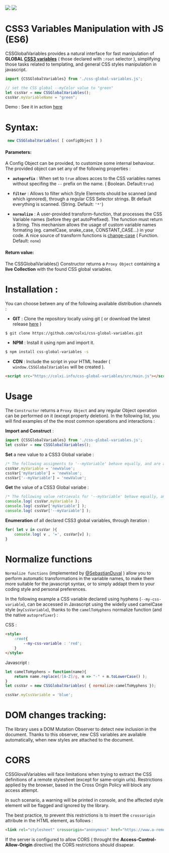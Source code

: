 ![](https://img.shields.io/badge/Javascript-ES6-orange.svg)
![](https://img.shields.io/badge/markup-CSS3-blue.svg)

# CSS3 Variables Manipulation with JS (ES6)

CSSGlobalVariables provides a natural interface for fast manipulation of **GLOBAL  [CSS3 variables](https://www.w3.org/TR/css-variables-1/)** ( those declared with `:root` selector ), simplifying those tasks related to templating, and general CSS styles manipulation in javascript.

```javascript
import {CSSGlobalVariables} from './css-global-variables.js';

// set the CSS global --myColor value to "green"
let cssVar = new CSSGlobalVariables();
cssVar.myVariableName = "green";
```
Demo : See it in action [here](https://colxi.github.io/css-global-variables/examples/demo-simple.html)

# Syntax:

```javascript
 new CSSGlobalVariables( [ configObject ] )
```

#### Parameters:
A Config Object can be provided, to customize some internal behaviour. The provided object can set any of the following properties :

* **`autoprefix`** :
When set to `true` allows acces to the CSS variables names without specifing the `--` prefix on the name. ( Boolean.  Default:`true`)

* **`filter`** :
Allows to filter which Style Elements should be scanned (and  which ignnored), through a regular CSS Selector strings. Bt default everything is scanned. (String. Default: `'*'`)

* **`normalize`** :
A user-provided transform-function, that processes the CSS Variable names (before they get autoPrefixed). The function must return a String. This mechanism allows the usage of custom variable names formating (eg. camelCase, snake_case, CONSTANT_CASE...) in your code. A nice source of transform functions is [change-case](https://www.npmjs.com/package/change-case) ( Function. Default: `none`)



#### Return value:
The CSSGlobalVariables() Constructor returns a `Proxy Object` containing a **live Collection** with the found CSS global variables.


# Installation :
You can choose betwen any of the following available distribution channels :

- **GIT** : Clone the repository locally using git ( or download the latest release [here](https://github.com/colxi/css-global-variables/releases/latest) )
 ```bash
 $ git clone https://github.com/colxi/css-global-variables.git
```

- **NPM** : Install it using npm and import it. 
 ```bash
$ npm install css-global-variables -s
```

- **CDN** : Include the script in your HTML header ( `window.CSSGlobalVariables` will be created ). 
 ```html
<script src="https://colxi.info/css-global-variables/src/main.js"></script>
```

# Usage
The `Constructor` returns a `Proxy Object` and  any regular Object operation can be performed on it (except property deletion). In the following list, you will find examples of the the most common operations and interactions  : 

**Import and Construct** :
```javascript
import {CSSGlobalVariables} from './css-global-variables.js';
let cssVar = new CSSGlobalVariables();
```

**Set** a new value to a CSS3 Global variabe :
```javascript
/* The following assigments to '--myVariable' behave equally, and are all valid */
cssVar.myVariable = 'newValue';
cssVar['myVariable'] = 'newValue';
cssVar['--myVariable'] = 'newValue';
```

**Get** the value of a CSS3 Global variabe :
```javascript
/* The following value retrievals for '--myVariable' behave equally, and are all valid */
console.log( cssVar.myVariable );
console.log( cssVar['myVariable'] );
console.log( cssVar['--myVariable'] );
```


**Enumeration** of all declared CSS3 global variables, through iteration :
```javascript
for( let v in cssVar ){
    console.log( v , '=', cssVar[v] );
}
```

# Normalize functions
`Normalize functions` (implemented by [@SebastianDuval](https://github.com/SebastianDuval) ) allow you to perform automatic transformations in the variable names, to make them more suitable for the javascript syntax, or to simply addapt them to your coding style and personal preferences.

In the following example a CSS variable declared using hyphens (`--my-css-variable`), can be accessed in Javascript using the widelly used camelCase style (`myCssVariable`), thanks to the `camelToHyphens` normalize function (and the native `autoprefixer`) :

CSS :
```html
<style>
    :root{
        --my-css-variable : 'red';
    }
</style>
```
Javascript : 
```javascript
let camelToHyphens = function(name){
    return name.replace(/[A-Z]/g, m => "-" + m.toLowerCase() );
}
let cssVar = new CSSGlobalVariables( { normalize:camelToHyphens });

cssVar.myCssVariable = 'blue';
```



# DOM changes tracking:

The library uses a DOM Mutation Observer to detect new inclusion in the document. Thanks to this observer, new CSS variables are available automatically, when new styles are attached to the document.  


# CORS
CSSGlovalVariables will face limitations when trying to extract the CSS definitions of a remote stylesheet (except for same-origin urls). Restrictions applied by the browser, based in the Cross Origin Policy will block any access attempt. 

In such scenario, a warning will be printed in console, and the affected style element will be flagged and ignored by the library.

The best practice, to prevent this restrictions is to insert the `crossorigin` attribute in the HTML element, as follows :

```html
<link rel="stylesheet" crossorigin="anonymous" href="https://www.a-remote-server/styles.css">
```

If the server is configured to allow CORS ( throught the  **Access-Control-Allow-Origin** directive) the CORS restrictions should disapear.
 